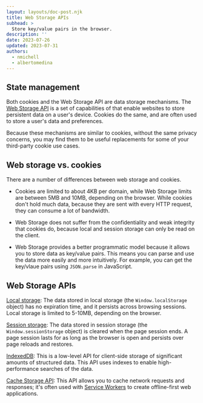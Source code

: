 ```yaml
---
layout: layouts/doc-post.njk
title: Web Storage APIs
subhead: >
  Store key/value pairs in the browser.
description: ''
date: 2023-07-26
updated: 2023-07-31
authors:
  - nmichell
  - albertomedina
---
```


## State management

Both cookies and the Web Storage API are data storage mechanisms. The [Web Storage API](https://developer.mozilla.org/docs/Web/API/Web_Storage_API) is a set of capabilities of that enable websites to store persistent data on a user's device. Cookies do the same, and are often used to store a user's data and preferences.

Because these mechanisms are similar to cookies, without the same privacy concerns, you may find them to be useful replacements for some of your third-party cookie use cases.

## Web storage vs. cookies

There are a number of differences between web storage and cookies.

- Cookies are limited to about 4KB per domain, while Web Storage limits are between 5MB and 10MB, depending on the browser. While cookies don't hold much data, because they are sent with every HTTP request, they can consume a lot of bandwidth.

- Web Storage does not suffer from the confidentiality and weak integrity that cookies do, because local and session storage can only be read on the client.

- Web Storage provides a better programmatic model because it allows you to store data as key/value pairs. This means you can parse and use the data more easily and more intuitively. For example, you can get the key/vlaue pairs using `JSON.parse` in JavaScript.

## Web Storage APIs

[Local storage](https://www.w3schools.com/jsref/prop_win_localstorage.asp): The data stored in local storage (the `Window.localStorage` object) has no expiration time, and it persists across browsing sessions. Local storage is limited to 5-10MB, depending on the browser.

[Session storage](https://www.w3schools.com/jsref/prop_win_sessionstorage.asp): The data stored in session storage (the `Window.sessionStorage` object) is cleared when the page session ends. A page session lasts for as long as the browser is open and persists over page reloads and restores.

[IndexedDB](https://web.dev/indexeddb/): This is a low-level API for client-side storage of significant amounts of structured data. This API uses indexes to enable high-performance searches of the data.

[Cache Storage API](https://web.dev/learn/pwa/caching/): This API allows you to cache network requests and responses; it's often used with [Service Workers](https://developer.mozilla.org/docs/Web/API/Service_Worker_API) to create offline-first web applications.
